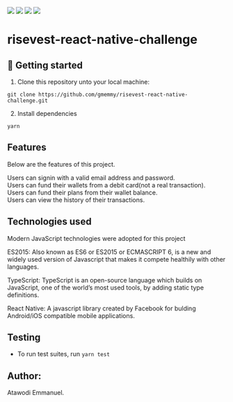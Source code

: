 ![](https://github.com/gmemmy/risevest-react-native-challenge/blob/develop/coverage/badge-branches.svg?sanitize=true)
![](https://github.com/gmemmy/risevest-react-native-challenge/blob/develop/coverage/badge-functions.svg?sanitize=true)
![](https://github.com/gmemmy/risevest-react-native-challenge/blob/develop/coverage/badge-lines.svg?sanitize=true)
![](https://github.com/gmemmy/risevest-react-native-challenge/blob/develop/coverage/badge-statements.svg?sanitize=true)
# risevest-react-native-challenge

## 📖 Getting started

1. Clone this repository unto your local machine:
```
git clone https://github.com/gmemmy/risevest-react-native-challenge.git
```
2. Install dependencies
```
yarn
```

## Features
Below are the features of this project.

Users can signin with a valid email address and password.<br/>
Users can fund their wallets from a debit card(not a real transaction).<br/>
Users can fund their plans from their wallet balance.<br/>
Users can view the history of their transactions.<br/>

## Technologies used

Modern JavaScript technologies were adopted for this project

ES2015: Also known as ES6 or ES2015 or ECMASCRIPT 6, is a new and widely used version of Javascript
that makes it compete healthily with other languages.

TypeScript: TypeScript is an open-source language which builds on JavaScript, one of the world’s most used tools, by adding static type definitions.

React Native: A javascript library created by Facebook for bulding Android/iOS compatible mobile applications.


## Testing
- To run test suites, run `yarn test`

## Author:
Atawodi Emmanuel.
